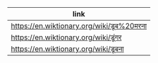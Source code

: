 |link|
|----|
|https://en.wiktionary.org/wiki/डूब%20मरना|
|https://en.wiktionary.org/wiki/डूंगर|
|https://en.wiktionary.org/wiki/डूबना|
